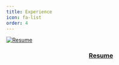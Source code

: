 ```yaml
---
title: Experience
icon: fa-list
order: 4
---
```


<div class="row">
    <div class="4u 12u$(mobile)">
      <div class="item">
        <a href="resume.html" class="image fit"><img src="{{ 'assets/images/undraw_Online_cv_re_gn0a.png' | relative_url }}" alt="Resume" />
          <header>
            <h3>Resume</h3>
          </header>
        </a>
      </div>
    </div>
  <!--   <div class="4u 12u$(mobile)">
      <div class="item">
        <a href="in-depth.html" class="image fit"><img src="{{ 'assets/images/undraw_Detailed_information_re_qmuc.png' | relative_url }}" alt="Resume" />
          <header>
            <h3>In-depth</h3>
          </header>
        </a>
      </div>
    </div>
    -->
</div>
